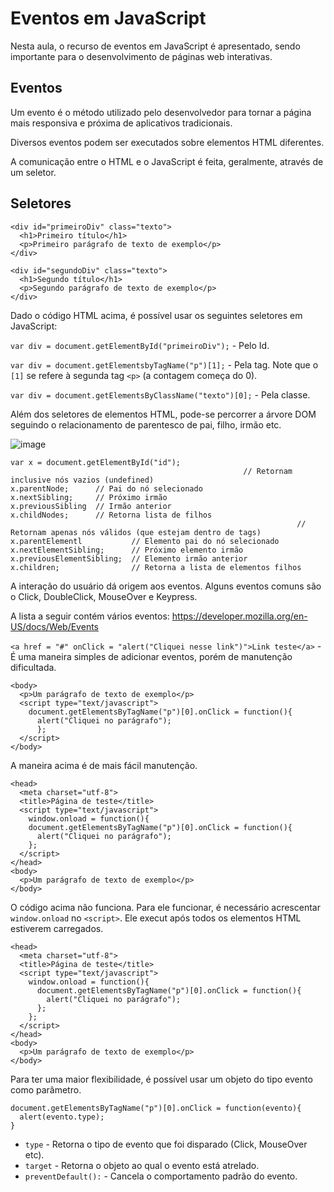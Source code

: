 # Eventos em JavaScript

Nesta aula, o recurso de eventos em JavaScript é apresentado, sendo importante para o desenvolvimento de páginas web interativas.

## Eventos

Um evento é o método utilizado pelo desenvolvedor para tornar a página mais responsiva e próxima de aplicativos tradicionais.

Diversos eventos podem ser executados sobre elementos HTML diferentes.

A comunicação entre o HTML e o JavaScript é feita, geralmente, através de um seletor.

## Seletores
```
<div id="primeiroDiv" class="texto">
  <h1>Primeiro título</h1>
  <p>Primeiro parágrafo de texto de exemplo</p>
</div>

<div id="segundoDiv" class="texto">
  <h1>Segundo título</h1>
  <p>Segundo parágrafo de texto de exemplo</p>
</div>
```

Dado o código HTML acima, é possível usar os seguintes seletores em JavaScript:

`var div = document.getElementById("primeiroDiv");` - Pelo Id.

`var div = document.getElementsbyTagName("p")[1];` - Pela tag. Note que o `[1]` se refere à segunda tag `<p>` (a contagem começa do 0).

`var div = document.getElementsByClassName("texto")[0];` - Pela classe.

Além dos seletores de elementos HTML, pode-se percorrer a árvore DOM seguindo o relacionamento de parentesco de pai, filho, irmão etc.

![image](https://github.com/Lisanju/CS-Intro/assets/106002045/635eb126-72f3-40fb-97b6-0c7b09a9526c)

```
var x = document.getElementById("id");
                                                    // Retornam inclusive nós vazios (undefined)
x.parentNode;      // Pai do nó selecionado
x.nextSibling;     // Próximo irmão
x.previousSibling  // Irmão anterior
x.childNodes;      // Retorna lista de filhos
                                                                // Retornam apenas nós válidos (que estejam dentro de tags)
x.parentElementl           // Elemento pai do nó selecionado
x.nextElementSibling;      // Próximo elemento irmão
x.previousElementSibling;  // Elemento irmão anterior
x.children;                // Retorna a lista de elementos filhos
```

A interação do usuário dá origem aos eventos. Alguns eventos comuns são o Click, DoubleClick, MouseOver e Keypress.

A lista a seguir contém vários eventos: https://developer.mozilla.org/en-US/docs/Web/Events

`<a href = "#" onClick = "alert("Cliquei nesse link")">Link teste</a>` - É uma maneira simples de adicionar eventos, porém de manutenção dificultada.

```
<body>
  <p>Um parágrafo de texto de exemplo</p>
  <script type="text/javascript">
    document.getElementsByTagName("p")[0].onClick = function(){
      alert("Cliquei no parágrafo");
      };
  </script>
</body>
```

A maneira acima é de mais fácil manutenção.

```
<head>
  <meta charset="utf-8">
  <title>Página de teste</title>
  <script type="text/javascript">
    window.onload = function(){
    document.getElementsByTagName("p")[0].onClick = function(){
      alert("Cliquei no parágrafo");
    };
  </script>
</head>
<body>
  <p>Um parágrafo de texto de exemplo</p>
</body>
```

O código acima não funciona. Para ele funcionar, é necessário acrescentar `window.onload` no `<script>`. Ele execut após todos os elementos HTML estiverem carregados.

```
<head>
  <meta charset="utf-8">
  <title>Página de teste</title>
  <script type="text/javascript">
    window.onload = function(){
      document.getElementsByTagName("p")[0].onClick = function(){
        alert("Cliquei no parágrafo");
      };
    };
  </script>
</head>
<body>
  <p>Um parágrafo de texto de exemplo</p>
</body>
```

Para ter uma maior flexibilidade, é possível usar um objeto do tipo evento como parâmetro.

```
document.getElementsByTagName("p")[0].onClick = function(evento){
  alert(evento.type);
}
```

- `type` - Retorna o tipo de evento que foi disparado (Click, MouseOver etc).
- `target` - Retorna o objeto ao qual o evento está atrelado.
- `preventDefault():` - Cancela o comportamento padrão do evento.
